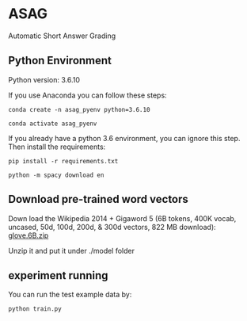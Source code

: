 # ASAG
Automatic Short Answer Grading


## Python Environment

Python version: 3.6.10

If you use Anaconda you can follow these steps:

    conda create -n asag_pyenv python=3.6.10 

    conda activate asag_pyenv 

If you already have a python 3.6 environment, you can ignore this step. 
Then install the requirements:

    pip install -r requirements.txt 

    python -m spacy download en

## Download pre-trained word vectors


Down load the Wikipedia 2014 + Gigaword 5 (6B tokens, 400K vocab, uncased, 50d, 100d, 200d, & 300d vectors, 822 MB download): [glove.6B.zip](http://nlp.stanford.edu/data/glove.6B.zip)

Unzip it and put it under ./model folder

## experiment running 

You can run the test example data by: 

    python train.py
